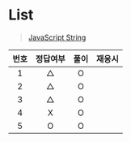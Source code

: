 # List
> [JavaScript String](../../../theory/string.md)

|번호|정답여부|풀이|재응시|
|:---:|:---:|:---:|:---:|
|1|△|O||
|2|△|O||
|3|△|O||
|4|X|O||
|5|O|O||